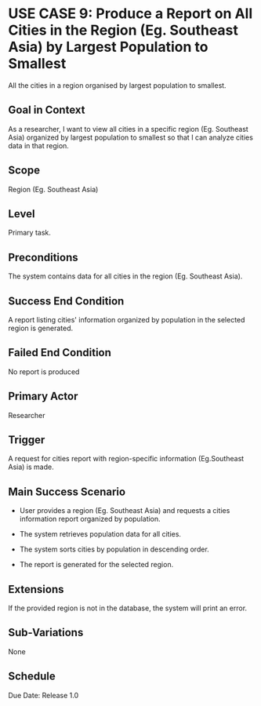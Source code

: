# USE CASE 9: Produce a Report on All Cities in the Region (Eg. Southeast Asia) by Largest Population to Smallest
All the cities in a region organised by largest population to smallest.
## Goal in Context

As a researcher, I want to view all cities in a specific region (Eg. Southeast Asia) organized by largest population to smallest so that I can analyze cities data in that region.

## Scope

Region (Eg. Southeast Asia)

## Level

Primary task.

## Preconditions

The system contains data for all cities in the region (Eg. Southeast Asia).

## Success End Condition

A report listing cities' information organized by population in the selected region is generated.

## Failed End Condition

No report is produced

## Primary Actor

Researcher

## Trigger

A request for cities report with region-specific information (Eg.Southeast Asia) is made.

## Main Success Scenario

- User provides a region (Eg. Southeast Asia) and requests a cities information report organized by population.

- The system retrieves population data for all cities.

- The system sorts cities by population in descending order.

- The report is generated for the selected region.

## Extensions

If the provided region is not in the database, the system will print an error.

## Sub-Variations

None

## Schedule

Due Date: Release 1.0
